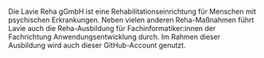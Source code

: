 Die Lavie Reha gGmbH ist eine Rehabilitationseinrichtung für Menschen mit psychischen Erkrankungen.
Neben vielen anderen Reha-Maßnahmen führt Lavie auch die Reha-Ausbildung für Fachinformatiker:innen der Fachrichtung Anwendungsentwicklung durch.
Im Rahmen dieser Ausbildung wird auch dieser GitHub-Account genutzt.
